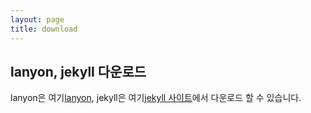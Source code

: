 ```yaml
---
layout: page
title: download
---
```


## lanyon, jekyll 다운로드
lanyon은 여기[lanyon](https://github.com/poole/lanyon), jekyll은 여기[jekyll 사이트](https://jekyllrb-ko.github.io/)에서 다운로드 할 수 있습니다.

